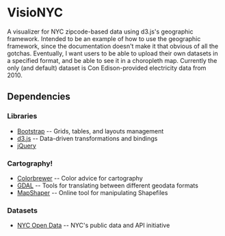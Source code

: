 VisioNYC
========

A visualizer for NYC zipcode-based data using d3.js's geographic framework.
Intended to be an example of how to use the geographic framework, since the
documentation doesn't make it that obvious of all the gotchas.  Eventually, I
want users to be able to upload their own datasets in a specified format, and be
able to see it in a choropleth map.  Currently the only (and default) dataset is
Con Edison-provided electricity data from 2010.

Dependencies
------------

### Libraries

* [Bootstrap](http://twitter.github.com/bootstrap/) -- Grids, tables, and layouts management
* [d3.js](http://mbostock.github.com/d3/) -- Data-driven transformations and bindings
* [jQuery](http://jquery.com/)

### Cartography!

* [Colorbrewer](http://colorbrewer2.org/) -- Color advice for cartography
* [GDAL](http://www.gdal.org/) -- Tools for translating between different geodata formats
* [MapShaper](http://mapshaper.com/test/MapShaper.swf) -- Online tool for manipulating Shapefiles

### Datasets

* [NYC Open Data](http://nycopendata.socrata.com/) -- NYC's public data and API initiative
